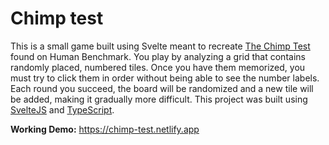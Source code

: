 # Chimp test

This is a small game built using Svelte meant to recreate [The Chimp Test](https://humanbenchmark.com/tests/chimp) found on Human Benchmark. You play by analyzing a grid that contains randomly placed, numbered tiles. Once you have them memorized, you must try to click them in order without being able to see the number labels. Each round you succeed, the board will be randomized and a new tile will be added, making it gradually more difficult. This project was built using [SvelteJS](https://github.com/sveltejs/svelte) and [TypeScript](https://github.com/microsoft/TypeScript).

**Working Demo:** https://chimp-test.netlify.app